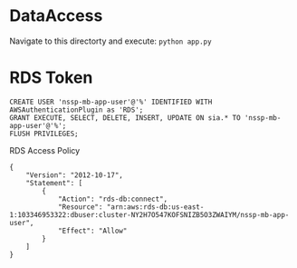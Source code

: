 # DataAccess
Navigate to this directorty and execute: `python app.py`

 # RDS Token
```
CREATE USER 'nssp-mb-app-user'@'%' IDENTIFIED WITH AWSAuthenticationPlugin as 'RDS';
GRANT EXECUTE, SELECT, DELETE, INSERT, UPDATE ON sia.* TO 'nssp-mb-app-user'@'%';
FLUSH PRIVILEGES;
```

RDS Access Policy
```
{
    "Version": "2012-10-17",
    "Statement": [
        {
            "Action": "rds-db:connect",
            "Resource": "arn:aws:rds-db:us-east-1:103346953322:dbuser:cluster-NY2H7O547KOFSNIZB5O3ZWAIYM/nssp-mb-app-user",
            "Effect": "Allow"
        }
    ]
}
```